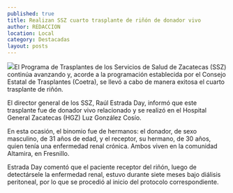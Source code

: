 ```yaml
---
published: true
title: Realizan SSZ cuarto trasplante de riñón de donador vivo
author: REDACCION
location: Local
category: Destacadas
layout: posts
---
```


![](http://i.imgur.com/8As8RICm.jpg)El Programa de Trasplantes de los Servicios de Salud de Zacatecas (SSZ) continúa avanzando y, acorde a la programación establecida por el Consejo Estatal de Trasplantes (Coetra), se llevó a cabo de manera exitosa el cuarto trasplante de riñón.

El director general de los SSZ, Raúl Estrada Day, informó que este trasplante fue de donador vivo relacionado y se realizó en el Hospital General Zacatecas (HGZ) Luz González Cosío.

En esta ocasión, el binomio fue de hermanos: el donador, de sexo masculino, de 31 años de edad, y el receptor, su hermano, de 30 años, quien tenía una enfermedad renal crónica. Ambos viven en la comunidad Altamira, en Fresnillo.

Estrada Day comentó que el paciente receptor del riñón, luego de detectársele la enfermedad renal, estuvo durante siete meses bajo diálisis peritoneal, por lo que se procedió al inicio del protocolo correspondiente.  
